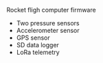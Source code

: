Rocket fligh computer firmware 
- Two pressure sensors
- Accelerometer sensor
- GPS sensor
- SD data logger
- LoRa telemetry